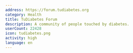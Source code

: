 ```yaml
---
address: https://forum.tudiabetes.org
category: Health
title: TuDiabetes Forum
description: A community of people touched by diabetes.
userCount: 22428
icon: tudiabetes.png
activity: high
language: en
---
```

